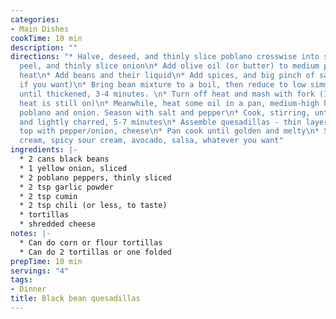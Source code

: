 ```yaml
---
categories:
- Main Dishes
cookTime: 10 min
description: ""
directions: "* Halve, deseed, and thinly slice poblano crosswise into strips\n* Halve,
  peel, and thinly slice onion\n* Add olive oil (or butter) to medium pot, medium-high
  heat\n* Add beans and their liquid\n* Add spices, and big pinch of salt (and pepper
  if you want)\n* Bring bean mixture to a boil, then reduce to low simmer\n* Cook
  until thickened, 3-4 minutes. \n* Turn off heat and mash with fork (I do this when
  heat is still on)\n* Meanwhile, heat some oil in a pan, medium-high heat. \n* Add
  poblano and onion. Season with salt and pepper\n* Cook, stirring, until softened
  and lightly charred, 5-7 minutes\n* Assemble quesadillas - thin layer of beans,
  top with pepper/onion, cheese\n* Pan cook until golden and melty\n* Serve with sour
  cream, spicy sour cream, avocado, salsa, whatever you want"
ingredients: |-
  * 2 cans black beans
  * 1 yellow onion, sliced
  * 2 poblano peppers, thinly sliced
  * 2 tsp garlic powder
  * 2 tsp cumin
  * 2 tsp chili (or less, to taste)
  * tortillas
  * shredded cheese
notes: |-
  * Can do corn or flour tortillas
  * Can do 2 tortillas or one folded
prepTime: 10 min
servings: "4"
tags:
- Dinner
title: Black bean quesadillas
---
```

